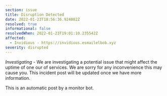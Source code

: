 ```yaml
---
section: issue
title: Disruption Detected
date: 2022-01-23T18:56:36.924082Z
resolved: true
informational: false
resolvedWhen: 2022-01-23T19:01:10.235542Z
affected:
  - Invidious - https://invidious.esmailelbob.xyz
severity: disrupted
---
```

*Investigating* - We are investigating a potential issue that might affect the uptime of one our of services. We are sorry for any inconvenience this may cause you. This incident post will be updated once we have more information.

This is an automatic post by a monitor bot.
        